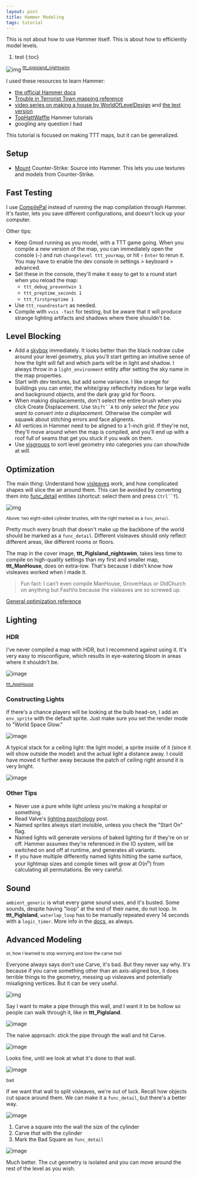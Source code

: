 ```yaml
---
layout: post
title: Hammer Modeling
tags: tutorial
---
```


This is not about how to use Hammer itself. This is about how to efficiently model levels.

1. test
{:toc}


![img](https://64.media.tumblr.com/e12227b5c91676c0b3aeafe9d4738c68/3246a312a009689b-56/s1280x1920/cbf9b8abc0173ff7d8220968963fdb581c8e8a56.png)
<sup>[ttt_pigisland_nightswim](https://steamcommunity.com/sharedfiles/filedetails/?id=2840543180)</sup>

I used these resources to learn Hammer:
- [the official Hammer docs](https://developer.valvesoftware.com/wiki/Category:Level_Design)
- [Trouble in Terrorist Town mapping reference](https://www.troubleinterroristtown.com/development/mapping/)
- [video series on making a house by WorldOfLevelDesign](https://www.youtube.com/watch?app=desktop&v=6OOcD2iL_HU) and [the text version](https://www.worldofleveldesign.com/categories/csgo-tutorials/abandoned-house-workflow-part1-bsp.php)
- [TopHattWaffle](https://www.tophattwaffle.com/tutorials/) Hammer tutorials
- googling any question I had

This tutorial is focused on making TTT maps, but it can be generalized.

## Setup
- [Mount](https://steamcommunity.com/sharedfiles/filedetails/?id=810789180) Counter-Strike: Source into Hammer. This lets you use textures and models from Counter-Strike.

## Fast Testing
I use [CompilePal](https://github.com/ruarai/CompilePal) instead of running the map compilation through Hammer. It's faster, lets you save different configurations, and doesn't lock up your computer.

Other tips:
- Keep Gmod running as you model, with a TTT game going. When you compile a new version of the map, you can immediately open the console (`~`) and run `changelevel ttt_yourmap`, or hit `↑` `Enter` to rerun it. You may have to enable the dev console in settings > keyboard > advanced.
- Set these in the console, they'll make it easy to get to a round start when you reload the map:
	- `ttt_debug_preventwin 1`
	- `ttt_preptime_seconds 1`
	- `ttt_firstpreptime 1`
- Use `ttt_roundrestart` as needed.
- Compile with `vvis -fast` for testing, but be aware that it will produce strange lighting artifacts and shadows where there shouldn't be.

## Level Blocking
- Add a [skybox](https://developer.valvesoftware.com/wiki/Skybox_(2D)) immediately. It looks better than the black nodraw cube around your level geometry, plus you'll start getting an intuitive sense of how the light will fall and which parts will be in light and shadow. I always throw in a `light_environment` entity after setting the sky name in the map properties.
- Start with dev textures, but add some variance. I like orange for buildings you can enter, the white/gray reflectivity indices for large walls and background objects, and the dark gray grid for floors.
- When making displacements, don't select the entire brush when you click Create Displacement. Use `Shift``A` to _only select the face you want to convert into a displacement._ Otherwise the compiler will squawk about stitching errors and face alignents.
- All vertices in Hammer need to be aligned to a 1-inch grid. If they're not, they'll move around when the map is compiled, and you'll end up with a roof full of seams that get you stuck if you walk on them.
- Use [visgroups](https://www.worldofleveldesign.com/categories/csgo-tutorials/csgo-visgroups.php) to sort level geometry into categories you can show/hide at will.

## Optimization
The main thing: Understand how [visleaves](https://developer.valvesoftware.com/wiki/Visibility_optimization) work, and how complicated shapes will slice the air around them. This can be avoided by converting them into [func_detail](https://developer.valvesoftware.com/wiki/Func_detail) entities (shortcut: select them and press `Ctrl``T`).

![img](https://developer.valvesoftware.com/w/images/8/81/World-vs-detail.png)

<sup>Above: two eight-sided cylinder brushes, with the right marked as a `func_detail`.</sup>

Pretty much every brush that doesn't make up the backbone of the world should be marked as a `func_detail`. Different visleaves should only reflect different areas, like different rooms or floors. 

The map in the cover image, **ttt_PigIsland_nightswim**, takes less time to compile on high-quality settings than my first and smaller map, **ttt_ManHouse**, does on extra-low. That's because I didn't know how visleaves worked when I made it. 

> Fun fact: I can't even compile ManHouse, GroverHaus or OldChurch on anything but FastVis because the visleaves are so screwed up.

[General optimization reference](https://developer.valvesoftware.com/wiki/Optimization_(level_design))

## Lighting
### HDR

I've never compiled a map with HDR, but I recommend against using it. It's very easy to misconfigure, which results in eye-watering bloom in areas where it shouldn't be.

![image](https://user-images.githubusercontent.com/11641991/181141178-1476a5e6-ed10-4d2c-9c65-92b69742dc89.png)

<sup>[ttt_ApeHouse](https://steamcommunity.com/sharedfiles/filedetails/?id=564110016)</sup>

### Constructing Lights

If there's a chance players will be looking at the bulb head-on, I add an `env_sprite` with the default sprite. Just make sure you set the render mode to "World Space Glow."

![image](https://user-images.githubusercontent.com/11641991/181145711-e41ff460-4540-4de1-95c7-7b2fb48fec9b.png)

A typical stack for a ceiling light: the light model, a sprite inside of it (since it will show outside the model) and the actual light a distance away. I could have moved it further away because the patch of ceiling right around it is very bright.

![image](https://user-images.githubusercontent.com/11641991/181145982-24aac227-d73d-48c3-9650-2cf7563b9150.png)

### Other Tips

- Never use a pure white light unless you're making a hospital or something.
- Read Valve's [lighting psychology](https://developer.valvesoftware.com/wiki/Intermediate_Lighting#Lighting_psychology) post.
- Named sprites always start invisible, unless you check the "Start On" flag.
- Named lights will generate versions of baked lighting for if they're on or off. Hammer assumes they're referenced in the IO system, will be switched on and off at runtime, and generates all variants.
- If you have multiple differently named lights hitting the same surface, your lightmap sizes and compile times will grow at O(n<sup>n</sup>) from calculating all permutations. Be very careful.

## Sound

`ambient_generic` is what every game sound uses, and it's busted. Some sounds, despite having "loop" at the end of their name, do not loop. In **ttt_PigIsland**, `waterlap_loop` has to be manually repeated every 14 seconds with a `logic_timer`. More info in the [docs](https://developer.valvesoftware.com/wiki/Ambient_generic), as always.


## Advanced Modeling

<sup>or, how I learned to stop worrying and love the carve tool</sup>

Everyone always says don't use Carve, it's bad. But they never say why. It's because if you carve something other than an axis-aligned box, it does terrible things to the geometry, messing up visleaves and potentially misaligning vertices. But it can be very useful.

![img](https://user-images.githubusercontent.com/11641991/181151559-75a9bc14-210b-4608-a39c-32c7ba4d1e35.png)

Say I want to make a pipe through this wall, and I want it to be hollow so people can walk through it, like in **ttt_PigIsland**.

![image](https://user-images.githubusercontent.com/11641991/181152443-0276b7b6-b813-4959-aad5-8ca03e4daa5d.png)

The naive approach: stick the pipe through the wall and hit Carve.

![image](https://user-images.githubusercontent.com/11641991/181152809-33e21f98-0ca5-4e2a-83fa-6a253c9dbb7c.png)

Looks fine, until we look at what it's done to that wall.

![image](https://user-images.githubusercontent.com/11641991/181152926-3873d4ad-98a2-4438-b1a8-7b6b31756f0a.png)

<sup>bad</sup>

If we want that wall to split visleaves, we're out of luck. Recall how objects cut space around them. We can make it a `func_detail`, but there's a better way.

![image](https://user-images.githubusercontent.com/11641991/181153429-43eaa250-f641-4bac-9181-a6cb00769847.png)

1. Carve a square into the wall the size of the cylinder
2. Carve _that_ with the cylinder
3. Mark the Bad Square as `func_detail`

![image](https://user-images.githubusercontent.com/11641991/181153467-ef464dad-225f-460c-bb99-d9b2706a3064.png)

Much better. The cut geometry is isolated and you can move around the rest of the level as you wish.
